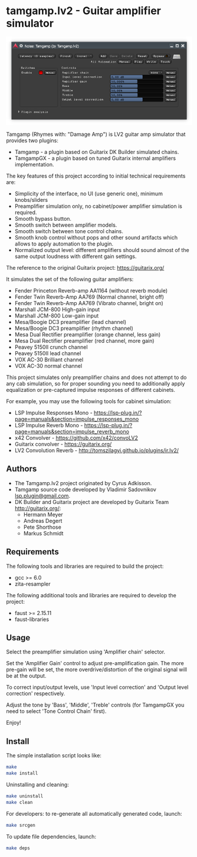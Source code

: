 tamgamp.lv2 - Guitar amplifier simulator
========================================

![Tamgamp in Ardour](res/tamgamp.png)

Tamgamp (Rhymes with: "Damage Amp") is LV2 guitar amp simulator that provides two plugins:
* Tamgamp - a plugin based on Guitarix DK Builder simulated chains.
* TamgampGX - a plugin based on tuned Guitarix internal amplifiers implementation.

The key features of this project according to initial technical requirements are:
* Simplicity of the interface, no UI (use generic one), minimum knobs/sliders
* Preamplifier simulation only, no cabinet/power amplifier simulation is required.
* Smooth bypass button.
* Smooth switch between amplifier models.
* Smooth switch between tone control chains.
* Smooth knob control without pops and other sound artifacts which allows to apply automation to the plugin.
* Normalized output level: different amplifiers should sound almost of the same output loudness with different gain settings.

The reference to the original Guitarix project: https://guitarix.org/

It simulates the set of the following guitar amplifiers:

* Fender Princeton Reverb-amp AA1164 (without reverb module)
* Fender Twin Reverb-Amp AA769 (Normal channel, bright off)
* Fender Twin Reverb-Amp AA769 (Vibrato channel, bright on)
* Marshall JCM-800 High-gain input
* Marshall JCM-800 Low-gain input
* Mesa/Boogie DC3 preamplifier (lead channel)
* Mesa/Boogie DC3 preamplifier (rhythm channel)
* Mesa Dual Rectifier preamplifier (orange channel, less gain)
* Mesa Dual Rectifier preamplifier (red channel, more gain)
* Peavey 5150II crunch channel
* Peavey 5150II lead channel
* VOX AC-30 Brilliant channel
* VOX AC-30 normal channel

This project simulates only preamplifier chains and does not attempt to do any cab simulation,
so for proper sounding you need to additionally apply equalization or pre-captured impulse responses
of different cabinets.

For example, you may use the following tools for cabinet simulation:
* LSP Impulse Responses Mono - https://lsp-plug.in/?page=manuals&section=impulse_responses_mono
* LSP Impulse Reverb Mono - https://lsp-plug.in/?page=manuals&section=impulse_reverb_mono
* x42 Convolver - https://github.com/x42/convoLV2
* Guitarix convolver - https://guitarix.org/
* LV2 Convolution Reverb - http://tomszilagyi.github.io/plugins/ir.lv2/

Authors
------------

* The Tamgamp.lv2 project originated by Cyrus Adkisson.
* Tamgamp source code developed by Vladimir Sadovnikov <lsp.plugin@gmail.com>.
* DK Builder and Guitarix project are developed by Guitarix Team <http://guitarix.org/>:
  * Hermann Meyer
  * Andreas Degert
  * Pete Shorthose
  * Markus Schmidt

Requirements
------------

The following tools and libraries are required to build the project:
  * gcc >= 6.0
  * zita-resampler
  
The following additional tools and libraries are required to develop the project:
  * faust >= 2.15.11
  * faust-libraries 

Usage
-----

Select the preamplifier simulation using 'Amplifier chain' selector.

Set the 'Amplifier Gain' control to adjust pre-amplification gain. The more
pre-gain will be set, the more overdrive/distortion of the original signal will be
at the output.

To correct input/output levels, use 'Input level correction' and
'Output level correction' respectively.

Adjust the tone by 'Bass', 'Middle', 'Treble' controls (for TamgampGX you need to
select 'Tone Control Chain' first).

Enjoy!

Install
-------

The simple installation script looks like:

```bash
make
make install
```

Uninstalling and cleaning:

```bash
make uninstall
make clean
```


For developers: to re-generate all automatically generated code, launch:

```bash
make srcgen
```

To update file dependencies, launch:

```bash
make deps
```

